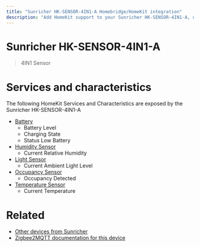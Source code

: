 ```yaml
---
title: "Sunricher HK-SENSOR-4IN1-A Homebridge/HomeKit integration"
description: "Add HomeKit support to your Sunricher HK-SENSOR-4IN1-A, using Homebridge, Zigbee2MQTT and homebridge-z2m."
---
```

<!---
This file has been GENERATED using src/docgen/docgen.ts
DO NOT EDIT THIS FILE MANUALLY!
-->
# Sunricher HK-SENSOR-4IN1-A
> 4IN1 Sensor


# Services and characteristics
The following HomeKit Services and Characteristics are exposed by
the Sunricher HK-SENSOR-4IN1-A

* [Battery](../../battery.md)
  * Battery Level
  * Charging State
  * Status Low Battery
* [Humidity Sensor](../../sensors.md)
  * Current Relative Humidity
* [Light Sensor](../../sensors.md)
  * Current Ambient Light Level
* [Occupancy Sensor](../../sensors.md)
  * Occupancy Detected
* [Temperature Sensor](../../sensors.md)
  * Current Temperature


# Related
* [Other devices from Sunricher](../index.md#sunricher)
* [Zigbee2MQTT documentation for this device](https://www.zigbee2mqtt.io/devices/HK-SENSOR-4IN1-A.html)